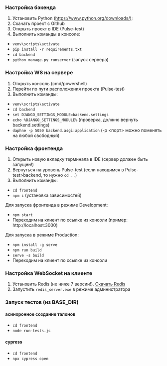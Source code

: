 ### Настройка бэкенда

1. Установить Python (https://www.python.org/downloads/);
2. Скачать проект с Github
3. Открыть проект в IDE (Pulse-test)
4. Выполнить команды в консоле:
- `venv\scripts\activate`
- `pip install -r requirements.txt`
- `cd backend`
- `python manage.py runserver` (запуск сервера)

### Настройка WS на сервере
1. Открыть консоль (cmd/powershell)
2. Перейти по пути расположения проекта (Pulse-test)
3. Выполнить команды:
- `venv\scripts\activate`
- `cd backend`
- `set DJANGO_SETTINGS_MODULE=backend.settings`
- `echo %DJANGO_SETTINGS_MODULE%` (проверка, должно вернуть backend.settings)
- `daphne -p 5050 backend.asgi:application` (-p <порт> можно поменять на любой свободный)

### Настройка фронтенда

1. Открыть новую вкладку терминала в IDE (сервер должен быть запущен!)
2. Вернуться на уровень Pulse-test (если находимся в Pulse-test>backend, то нужно `cd ..`)
3. Выполнить команды:
- `cd frontend`
- `npm i` (установка зависимостей)

Для запуска фронтенда в режиме Development:
- `npm start`
- Переходим на клиент по ссылке из консоли (пример: http://localhost:3000)


Для запуска в режиме Production:
- `npm install -g serve`
- `npm run build`
- `serve -s build`
- Переходим на клиент по ссылке из консоли

### Настройка WebSocket на клиенте
1. Установить Redis (не ниже 7 версии!). [Скачать Redis](https://github.com/redis-windows/redis-windows/releases)
2. Запустить `redis_server.exe` в режиме администратора

### Запуск тестов (из BASE_DIR)

#### асинхронное создание талонов
- `cd frontend`
- `node run-tests.js`

#### cypress
- `cd frontend`
- `npx cypress open`